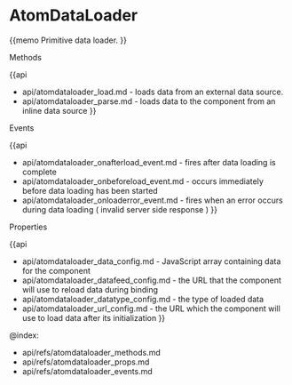 AtomDataLoader 
=============

{{memo Primitive data loader. }}





<div class='h2'>Methods</div>

{{api
- api/atomdataloader_load.md - loads data from an external data source.
- api/atomdataloader_parse.md - loads data to the component from an inline data source
}}


<div class='h2'>Events</div>


{{api
- api/atomdataloader_onafterload_event.md - fires after data loading is complete
- api/atomdataloader_onbeforeload_event.md - occurs immediately before data loading has been started
- api/atomdataloader_onloaderror_event.md - fires when an error occurs during data loading ( invalid server side response )
}}


<div class='h2'>Properties</div>

{{api
- api/atomdataloader_data_config.md - JavaScript array containing data for the component
- api/atomdataloader_datafeed_config.md - the URL that the component will use to reload data during binding
- api/atomdataloader_datatype_config.md - the type of loaded data
- api/atomdataloader_url_config.md - the URL which the component will use to load data after its initialization
}}





@index:
- api/refs/atomdataloader_methods.md
- api/refs/atomdataloader_props.md
- api/refs/atomdataloader_events.md

